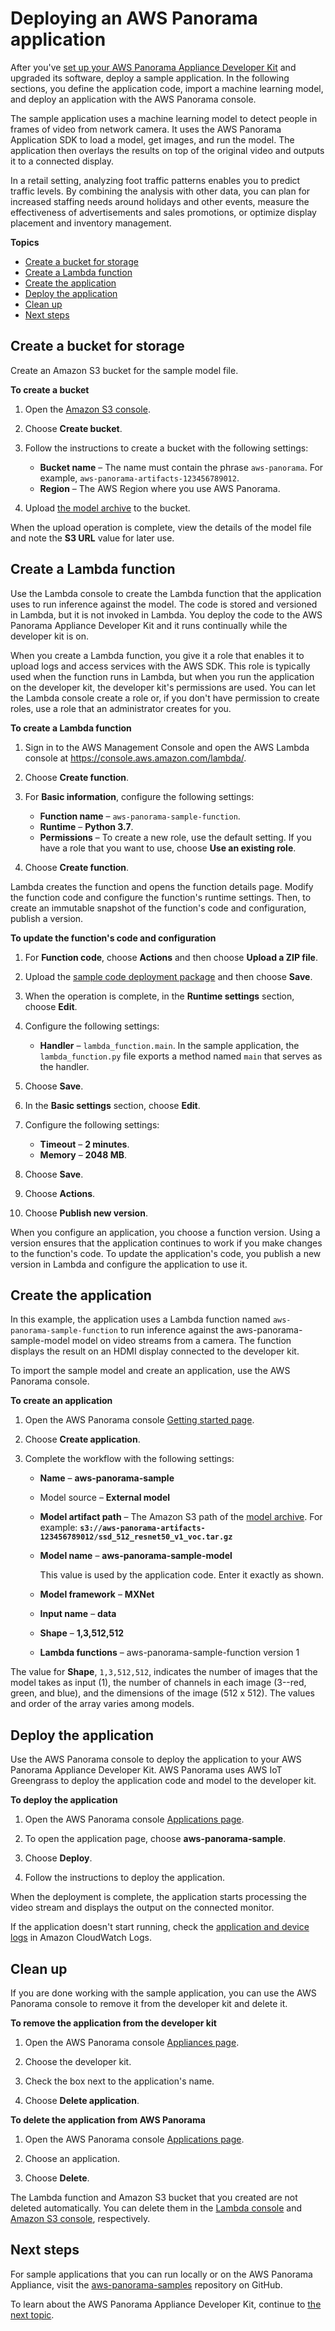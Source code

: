 # Deploying an AWS Panorama application<a name="gettingstarted-deploy"></a>

After you've [set up your AWS Panorama Appliance Developer Kit](gettingstarted-setup.md) and upgraded its software, deploy a sample application\. In the following sections, you define the application code, import a machine learning model, and deploy an application with the AWS Panorama console\.

The sample application uses a machine learning model to detect people in frames of video from network camera\. It uses the AWS Panorama Application SDK to load a model, get images, and run the model\. The application then overlays the results on top of the original video and outputs it to a connected display\.

In a retail setting, analyzing foot traffic patterns enables you to predict traffic levels\. By combining the analysis with other data, you can plan for increased staffing needs around holidays and other events, measure the effectiveness of advertisements and sales promotions, or optimize display placement and inventory management\.

**Topics**
+ [Create a bucket for storage](#gettingstarted-deploy-createbucket)
+ [Create a Lambda function](#gettingstarted-deploy-code)
+ [Create the application](#gettingstarted-deploy-create)
+ [Deploy the application](#gettingstarted-deploy-deploy)
+ [Clean up](#gettingstarted-deploy-cleanup)
+ [Next steps](#gettingstarted-deploy-next)

## Create a bucket for storage<a name="gettingstarted-deploy-createbucket"></a>

Create an Amazon S3 bucket for the sample model file\.

**To create a bucket**

1. Open the [Amazon S3 console](https://console.aws.amazon.com/s3/home)\.

1. Choose **Create bucket**\.

1. Follow the instructions to create a bucket with the following settings:
   + **Bucket name** – The name must contain the phrase `aws-panorama`\. For example, `aws-panorama-artifacts-123456789012`\.
   + **Region** – The AWS Region where you use AWS Panorama\.

1. Upload [the model archive](gettingstarted-setup.md#gettingstarted-prerequisites) to the bucket\.

When the upload operation is complete, view the details of the model file and note the **S3 URL** value for later use\.

## Create a Lambda function<a name="gettingstarted-deploy-code"></a>

Use the Lambda console to create the Lambda function that the application uses to run inference against the model\. The code is stored and versioned in Lambda, but it is not invoked in Lambda\. You deploy the code to the AWS Panorama Appliance Developer Kit and it runs continually while the developer kit is on\.

When you create a Lambda function, you give it a role that enables it to upload logs and access services with the AWS SDK\. This role is typically used when the function runs in Lambda, but when you run the application on the developer kit, the developer kit's permissions are used\. You can let the Lambda console create a role or, if you don't have permission to create roles, use a role that an administrator creates for you\.

**To create a Lambda function**

1. Sign in to the AWS Management Console and open the AWS Lambda console at [https://console\.aws\.amazon\.com/lambda/](https://console.aws.amazon.com/lambda/)\.

1. Choose **Create function**\.

1. For **Basic information**, configure the following settings:
   + **Function name** – `aws-panorama-sample-function`\.
   + **Runtime** – **Python 3\.7**\.
   + **Permissions** – To create a new role, use the default setting\. If you have a role that you want to use, choose **Use an existing role**\.

1. Choose **Create function**\.

Lambda creates the function and opens the function details page\. Modify the function code and configure the function's runtime settings\. Then, to create an immutable snapshot of the function's code and configuration, publish a version\.

**To update the function's code and configuration**

1. For **Function code**, choose **Actions** and then choose **Upload a ZIP file**\. 

1. Upload the [sample code deployment package](samples/aws-panorama-sample.zip) and then choose **Save**\.

1. When the operation is complete, in the **Runtime settings** section, choose **Edit**\.

1. Configure the following settings:
   + **Handler** – `lambda_function.main`\. In the sample application, the `lambda_function.py` file exports a method named `main` that serves as the handler\.

1. Choose **Save**\.

1. In the **Basic settings** section, choose **Edit**\.

1. Configure the following settings:
   + **Timeout** – **2 minutes**\.
   + **Memory** – **2048 MB**\.

1. Choose **Save**\.

1. Choose **Actions**\.

1. Choose **Publish new version**\.

When you configure an application, you choose a function version\. Using a version ensures that the application continues to work if you make changes to the function's code\. To update the application's code, you publish a new version in Lambda and configure the application to use it\.

## Create the application<a name="gettingstarted-deploy-create"></a>

In this example, the application uses a Lambda function named `aws-panorama-sample-function` to run inference against the aws\-panorama\-sample\-model model on video streams from a camera\. The function displays the result on an HDMI display connected to the developer kit\.

To import the sample model and create an application, use the AWS Panorama console\.

**To create an application**

1. Open the AWS Panorama console [Getting started page](https://console.aws.amazon.com/panorama/home#getting-started)\.

1. Choose **Create application**\.

1. Complete the workflow with the following settings:
   + **Name** – **aws\-panorama\-sample**
   + Model source – **External model**
   + **Model artifact path** – The Amazon S3 path of the [model archive](gettingstarted-setup.md#gettingstarted-prerequisites)\. For example: **`s3://aws-panorama-artifacts-123456789012/ssd_512_resnet50_v1_voc.tar.gz`**
   + **Model name** – **aws\-panorama\-sample\-model**

     This value is used by the application code\. Enter it exactly as shown\.
   + **Model framework** – **MXNet**
   + **Input name** – **data**
   + **Shape** – **1,3,512,512**
   + **Lambda functions** – aws\-panorama\-sample\-function version 1

The value for **Shape**, `1,3,512,512`, indicates the number of images that the model takes as input \(1\), the number of channels in each image \(3\-\-red, green, and blue\), and the dimensions of the image \(512 x 512\)\. The values and order of the array varies among models\.

## Deploy the application<a name="gettingstarted-deploy-deploy"></a>

Use the AWS Panorama console to deploy the application to your AWS Panorama Appliance Developer Kit\. AWS Panorama uses AWS IoT Greengrass to deploy the application code and model to the developer kit\.

**To deploy the application**

1. Open the AWS Panorama console [Applications page](https://console.aws.amazon.com/panorama/home#applications)\.

1. To open the application page, choose **aws\-panorama\-sample**\.

1. Choose **Deploy**\.

1. Follow the instructions to deploy the application\.

When the deployment is complete, the application starts processing the video stream and displays the output on the connected monitor\.

If the application doesn't start running, check the [application and device logs](monitoring-logging.md) in Amazon CloudWatch Logs\.

## Clean up<a name="gettingstarted-deploy-cleanup"></a>

If you are done working with the sample application, you can use the AWS Panorama console to remove it from the developer kit and delete it\.

**To remove the application from the developer kit**

1. Open the AWS Panorama console [Appliances page](https://console.aws.amazon.com/panorama/home#appliances)\.

1. Choose the developer kit\.

1. Check the box next to the application's name\.

1. Choose **Delete application**\.

**To delete the application from AWS Panorama**

1. Open the AWS Panorama console [Applications page](https://console.aws.amazon.com/panorama/home#applications)\.

1. Choose an application\.

1. Choose **Delete**\.

The Lambda function and Amazon S3 bucket that you created are not deleted automatically\. You can delete them in the [Lambda console](https://console.aws.amazon.com/lambda/home) and [Amazon S3 console](https://console.aws.amazon.com/s3/home), respectively\.

## Next steps<a name="gettingstarted-deploy-next"></a>

For sample applications that you can run locally or on the AWS Panorama Appliance, visit the [aws\-panorama\-samples](https://github.com/aws-samples/aws-panorama-samples) repository on GitHub\.

To learn about the AWS Panorama Appliance Developer Kit, continue to [the next topic](gettingstarted-devkit.md)\.